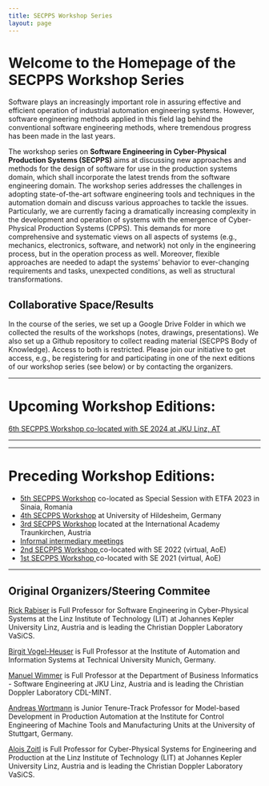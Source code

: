 ```yaml
---
title: SECPPS Workshop Series
layout: page
---
```

# Welcome to the Homepage of the SECPPS Workshop Series

Software plays an increasingly important role in assuring effective and efficient operation of industrial automation engineering systems. However, software engineering methods applied in this field lag behind the conventional software engineering methods, where tremendous progress has been made in the last years.

The workshop series on **Software Engineering in Cyber-Physical Production Systems (SECPPS)** aims at discussing new approaches and methods for the design of software for use in the production systems domain, which shall incorporate the latest trends from the software engineering domain. 
The workshop series addresses the challenges in adopting state-of-the-art software engineering tools and techniques in the automation domain and discuss various approaches to tackle the issues. Particularly, we are currently facing a dramatically increasing complexity in the development and operation of systems with the emergence of Cyber-Physical Production Systems (CPPS). This demands for more comprehensive and systematic views on all aspects of systems (e.g., mechanics, electronics, software, and network) not only in the engineering process, but in the operation process as well. Moreover, flexible approaches are needed to adapt the systems’ behavior to ever-changing requirements and tasks, unexpected conditions, as well as structural transformations.

## Collaborative Space/Results

In the course of the series, we set up a Google Drive Folder in which we collected the results of the workshops (notes, drawings, presentations). 
We also set up a Github repository to collect reading material (SECPPS Body of Knowledge). Access to both is restricted. 
Please join our initiative to get access, e.g., be registering for and participating in one of the next editions of our workshop series (see below) or by contacting the organizers.

---

# Upcoming Workshop Editions:

  <a href="./se24/">6th SECPPS Workshop co-located with SE 2024 at JKU Linz, AT</a>
  
--- 

---

# Preceding Workshop Editions:

  - <a href="./etfa23/">5th SECPPS Workshop</a> co-located as Special Session with ETFA 2023 in Sinaia, Romania 
  - <a href="./hildesheim23/">4th SECPPS Workshop</a> at University of Hildesheim, Germany 
  - <a href="./traunkirchen23/">3rd SECPPS Workshop</a> located at the International Academy Traunkirchen, Austria  
  - <a href="./intermediary22/"> Informal intermediary meetings</a>
  - <a href="./se22/">2nd SECPPS Workshop </a> co-located with SE 2022 (virtual, AoE)
  - <a href="./se21/">1st SECPPS Workshop </a> co-located with SE 2021 (virtual, AoE)
  
--- 


## Original Organizers/Steering Commitee

<a href="https://rickrabiser.github.io/rick/">Rick Rabiser</a> is Full Professor for Software Engineering in Cyber-Physical Systems at the Linz Institute of Technology (LIT) at Johannes Kepler University Linz, Austria and is leading the Christian Doppler Laboratory VaSiCS.

<a href="https://www.mw.tum.de/ais/lehrstuhl/personen/prof-vogel-heuser/">Birgit Vogel-Heuser</a> is Full Professor at the Institute of Automation and Information Systems at Technical University Munich, Germany. 

<a href="https://www.se.jku.at/manuel-wimmer">Manuel Wimmer</a> is Full Professor at the Department of Business Informatics - Software Engineering at JKU Linz, Austria and is leading the Christian Doppler Laboratory CDL-MINT.

<a href="https://www.isw.uni-stuttgart.de/institut/team/Wortmann-00002/">Andreas Wortmann</a> is Junior Tenure-Track Professor for Model-based Development in Production Automation at the Institute for Control Engineering of Machine Tools and Manufacturing Units at the University of Stuttgart, Germany. 

<a href="https://www.jku.at/linz-institute-of-technology/forschung/research-labs/cyber-physical-systems-lab/team/univ-prof-di-dr-alois-zoitl/">Alois Zoitl</a> is Full Professor for Cyber-Physical Systems for Engineering and Production at the Linz Institute of Technology (LIT) at Johannes Kepler University Linz, Austria and is leading the Christian Doppler Laboratory VaSiCS.
